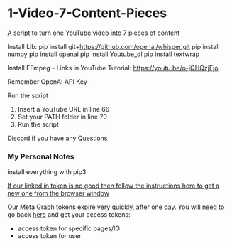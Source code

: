 # 1-Video-7-Content-Pieces
A script to turn one YouTube video into 7 pieces of content

Install Lib:
pip install git+https://github.com/openai/whisper.git 
pip install numpy
pip install openai
pip install Youtube_dl
pip install textwrap

Install FFmpeg - Links in YouTube Tutorial:
https://youtu.be/o-jQHQzjEjo

Remember OpenAI API Key


Run the script
1. Insert a YouTube URL in line 66
2. Set your PATH folder in line 70
3. Run the script

Discord if you have any Questions

### My Personal Notes
install everything with pip3

[If our linked in token is no good then follow the instructions here to get a new one from the browser window](https://www.jcchouinard.com/linkedin-api/)

Our Meta Graph tokens expire very quickly, after one day.  You will need to go back [here](https://developers.facebook.com/tools/explorer/) and get your access tokens:
- access token for specific pages/IG
- access token for user
